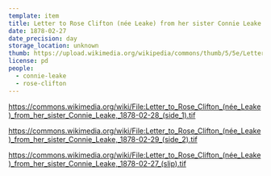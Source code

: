 ```yaml
---
template: item
title: Letter to Rose Clifton (née Leake) from her sister Connie Leake
date: 1878-02-27
date_precision: day
storage_location: unknown
thumb: https://upload.wikimedia.org/wikipedia/commons/thumb/5/5e/Letter_to_Rose_Clifton_%28n%C3%A9e_Leake%29_from_her_sister_Connie_Leake%2C_1878-02-28_%28side_1%29.tif/lossy-page1-706px-Letter_to_Rose_Clifton_%28n%C3%A9e_Leake%29_from_her_sister_Connie_Leake%2C_1878-02-28_%28side_1%29.tif.jpg
license: pd
people:
  - connie-leake
  - rose-clifton
---
```


https://commons.wikimedia.org/wiki/File:Letter_to_Rose_Clifton_(née_Leake)_from_her_sister_Connie_Leake,_1878-02-28_(side_1).tif

https://commons.wikimedia.org/wiki/File:Letter_to_Rose_Clifton_(née_Leake)_from_her_sister_Connie_Leake,_1878-02-29_(side_2).tif

https://commons.wikimedia.org/wiki/File:Letter_to_Rose_Clifton_(née_Leake)_from_her_sister_Connie_Leake,_1878-02-27_(slip).tif
